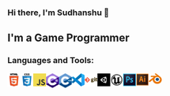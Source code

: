 ### Hi there, I'm Sudhanshu 👋

## I'm a Game Programmer


### Languages and Tools:
<img align="left" alt="HTML5" width="26px" src="https://raw.githubusercontent.com/github/explore/80688e429a7d4ef2fca1e82350fe8e3517d3494d/topics/html/html.png" />
<img align="left" alt="CSS3" width="26px" src="https://raw.githubusercontent.com/github/explore/80688e429a7d4ef2fca1e82350fe8e3517d3494d/topics/css/css.png" />
<img align="left" alt="JavaScript" width="26px" src="https://raw.githubusercontent.com/github/explore/80688e429a7d4ef2fca1e82350fe8e3517d3494d/topics/javascript/javascript.png" />
<img align="left" alt="CS" width="26px" src="https://github.com/iamnexxed/iamnexxed/blob/main/CS.png" />
<img align="left" alt="CPP" width="26px" src="https://github.com/iamnexxed/iamnexxed/blob/main/CPP.png" />


<img align="left" alt="Visual Studio Code" width="26px" src="https://raw.githubusercontent.com/github/explore/80688e429a7d4ef2fca1e82350fe8e3517d3494d/topics/visual-studio-code/visual-studio-code.png" />
<img align="left" alt="Git" width="26px" src="https://raw.githubusercontent.com/github/explore/80688e429a7d4ef2fca1e82350fe8e3517d3494d/topics/git/git.png" />
<img align="left" alt="Unity" width="26px" src="https://github.com/iamnexxed/iamnexxed/blob/main/Unity.jpg" />
<img align="left" alt="Unreal" width="26px" src="https://github.com/iamnexxed/iamnexxed/blob/main/Unreal.png" />
<img align="left" alt="PS" width="26px" src="https://github.com/iamnexxed/iamnexxed/blob/main/PS.png" />
<img align="left" alt="AI" width="26px" src="https://github.com/iamnexxed/iamnexxed/blob/main/AI.png" />

<img align="left" alt="Blender" width="26px" src="https://github.com/iamnexxed/iamnexxed/blob/main/Blender.png" />




<br/>
<br/>
<!--<img height="180em" src="https://github-readme-stats.vercel.app/api?username=iamnexxed&show_icons=true&hide_border=true&&count_private=true&include_all_commits=true" />-->

<!--[![Top Langs](https://github-readme-stats.vercel.app/api/top-langs/?username=iamnexxed)](https://github.com/anuraghazra/github-readme-stats)-->

